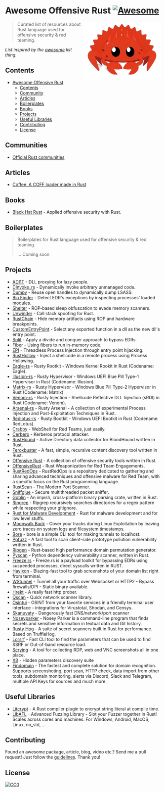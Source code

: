 # Awesome Offensive Rust [![Awesome](https://cdn.rawgit.com/sindresorhus/awesome/d7305f38d29fed78fa85652e3a63e154dd8e8829/media/badge.svg)](https://github.com/sindresorhus/awesome)

<img src="https://github.com/ebalo55/crabby/raw/main/.assets/crab.png" align="right" width="250">

> Curated list of resources about Rust language used for offensive security & red teaming.

_List inspired by the [awesome](https://github.com/sindresorhus/awesome) list thing._

## Contents

- [Awesome Offensive Rust](#awesome-offensive-rust-)
    - [Contents](#contents)
    - [Community](#communities)
    - [Articles](#articles)
    - [Boilerplates](#boilerplates)
    - [Books](#books)
    - [Projects](#projects)
    - [Useful Libraries](#useful-libraries)
    - [Contributing](#contributing)
    - [License](#license)

## Communities

- [Official Rust communities](https://www.rust-lang.org/community)

## Articles

- [Coffee: A COFF loader made in Rust](https://labs.hakaioffsec.com/coffee-a-coff-loader-made-in-rust/)

## Books

- [Black Hat Rust](https://github.com/skerkour/black-hat-rust) - Applied offensive security with Rust.

## Boilerplates

> Boilerplates for Rust language used for offensive security & red teaming.
> 
> ... Coming soon

## Projects

- [ADPT](https://github.com/Kudaes/ADPT) - DLL proxying for lazy people.
- [DInvoke_rs](https://github.com/Kudaes/DInvoke_rs) - Dynamically invoke arbitrary unmanaged code.
- [Dumpy](https://github.com/Kudaes/Dumpy) - Reuse open handles to dynamically dump LSASS.
- [Bin Finder](https://github.com/Kudaes/Bin-Finder) - Detect EDR's exceptions by inspecting processes' loaded modules.
- [Shelter](https://github.com/Kudaes/Shelter) - ROP-based sleep obfuscation to evade memory scanners.
- [Unwinder](https://github.com/Kudaes/Unwinder) - Call stack spoofing for Rust.
- [RustChain](https://github.com/Kudaes/RustChain) - Hide memory artifacts using ROP and hardware breakpoints.
- [CustomEntryPoint](https://github.com/Kudaes/CustomEntryPoint) - Select any exported function in a dll as the new dll's entry point.
- [Split](https://github.com/Kudaes/Split) - Apply a divide and conquer approach to bypass EDRs.
- [Fiber](https://github.com/Kudaes/Fiber) - Using fibers to run in-memory code.
- [EPI](https://github.com/Kudaes/EPI) - Threadless Process Injection through entry point hijacking.
- [RustHollow](https://github.com/Kudaes/RustHollow) - Inject a shellcode in a remote process using Process Hollowing.
- [Eagle-rs](https://github.com/memN0ps/eagle-rs) - Rusty Rootkit - Windows Kernel Rookit in Rust (Codename: Eagle).
- [Illusion-rs](https://github.com/memN0ps/illusion-rs) - Rusty Hypervisor - Windows UEFI Blue Pill Type-1 Hypervisor in Rust (Codename: Illusion).
- [Matrix-rs](https://github.com/memN0ps/matrix-rs) - Rusty Hypervisor - Windows Blue Pill Type-2 Hypervisor in Rust (Codename: Matrix)
- [Venom-rs](https://github.com/memN0ps/venom-rs) - Rusty Injection - Shellcode Reflective DLL Injection (sRDI) in Rust (Codename: Venom).
- [Arsenal-rs](https://github.com/memN0ps/arsenal-rs) - Rusty Arsenal - A collection of experimental Process Injection and Post-Exploitation Techniques in Rust.
- [Redlotus-rs](https://github.com/memN0ps/redlotus-rs) - Rusty Bootkit - Windows UEFI Bootkit in Rust (Codename: RedLotus).
- [Crabby](https://github.com/ebalo55/crabby) - WebShell for Red Teams, just easily.
- [Cerbero](https://github.com/zer1t0/cerbero) - Kerberos protocol attacker.
- [RustHound](https://github.com/NH-RED-TEAM/RustHound) - Active Directory data collector for BloodHound written in Rust.
- [Feroxbuster](https://github.com/epi052/feroxbuster) - A fast, simple, recursive content discovery tool written in Rust.
- [Offensive Rust](https://github.com/winsecurity/Offensive-Rust) - A collection of offensive security tools written in Rust.
- [OffensiveRust](https://github.com/trickster0/OffensiveRust) - Rust Weaponization for Red Team Engagements.
- [RustRedOps](https://github.com/joaoviictorti/RustRedOps) - RustRedOps is a repository dedicated to gathering and sharing advanced techniques and offensive malware for Red Team, with a specific focus on the Rust programming language.
- [RustScan](https://github.com/RustScan/RustScan) - The Modern Port Scanner.
- [Sniffglue](https://github.com/kpcyrd/sniffglue) - Secure multithreaded packet sniffer.
- [Goblin](https://github.com/m4b/goblin) - An impish, cross-platform binary parsing crate, written in Rust.
- [Ripgrep](https://github.com/BurntSushi/ripgrep) - Ripgrep recursively searches directories for a regex pattern while respecting your gitignore.
- [Rust for Malware Development](https://github.com/Whitecat18/Rust-for-Malware-Development) - Rust for malware development and for low level stuffs.
- [Moonwalk Back](https://github.com/Aditya-dom/moonwalk-back) - Cover your tracks during Linux Exploitation by leaving zero traces on system logs and filesystem timestamps.
- [Bore](https://github.com/ekzhang/bore) - bore is a simple CLI tool for making tunnels to localhost.
- [Ppfuzz](https://github.com/dwisiswant0/ppfuzz) - A fast tool to scan client-side prototype pollution vulnerability written in Rust.
- [Ripgen](https://github.com/resyncgg/ripgen) - Rust-based high performance domain permutation generator.
- [Pyscan](https://github.com/aswinnnn/pyscan) - Python dependency vulnerability scanner, written in Rust.
- [Freeze.rs](https://github.com/optiv/Freeze.rs) - Freeze.rs is a payload toolkit for bypassing EDRs using suspended processes, direct syscalls written in RUST.
- [Haylxon](https://github.com/pwnwriter/haylxon) - Blazing-fast tool to grab screenshots of your domain list right from terminal.
- [WStunnel](https://github.com/erebe/wstunnel) - Tunnel all your traffic over Websocket or HTTP2 - Bypass firewalls/DPI - Static binary available.
- [Hrekt](https://github.com/ethicalhackingplayground/hrekt) - A really fast http prober.
- [Qscan](https://github.com/0xor0ne/qscan) - Quick network scanner library.
- [Osintui](https://github.com/wssheldon/osintui) - OSINT from your favorite services in a friendly terminal user interface - integrations for Virustotal, Shodan, and Censys.
- [Skanuvaty](https://github.com/Esc4iCEscEsc/skanuvaty) - Dangerously fast DNS/network/port scanner
- [Noseyparker](https://github.com/praetorian-inc/noseyparker) - Nosey Parker is a command-line program that finds secrets and sensitive information in textual data and Git history.
- [Rusty Hog](https://github.com/newrelic/rusty-hog) - A suite of secret scanners built in Rust for performance. Based on TruffleHog.
- [Lorsrf](https://github.com/knassar702/lorsrf) - Fast CLI tool to find the parameters that can be used to find SSRF or Out-of-band resource load.
- [Scrying](https://github.com/nccgroup/scrying) - A tool for collecting RDP, web and VNC screenshots all in one place.
- [X8](https://github.com/Sh1Yo/x8) - Hidden parameters discovery suite
- [Findomain](https://github.com/Findomain/Findomain) - The fastest and complete solution for domain recognition. Supports screenshoting, port scan, HTTP check, data import from other tools, subdomain monitoring, alerts via Discord, Slack and Telegram, multiple API Keys for sources and much more.


## Useful Libraries

- [Litcrypt](https://github.com/anvie/litcrypt.rs) - A Rust compiler plugin to encrypt string literal at compile time.
- [LibAFL](https://github.com/AFLplusplus/LibAFL) - Advanced Fuzzing Library - Slot your Fuzzer together in Rust! Scales across cores and machines. For Windows, Android, MacOS, Linux, no_std, ...

## Contributing

Found an awesome package, article, blog, video etc.? Send me a pull request! Just follow the [guidelines](/CONTRIBUTING.md). Thank you!

## License

[![CC0](http://mirrors.creativecommons.org/presskit/buttons/88x31/svg/cc-zero.svg)](http://creativecommons.org/publicdomain/zero/1.0/)
